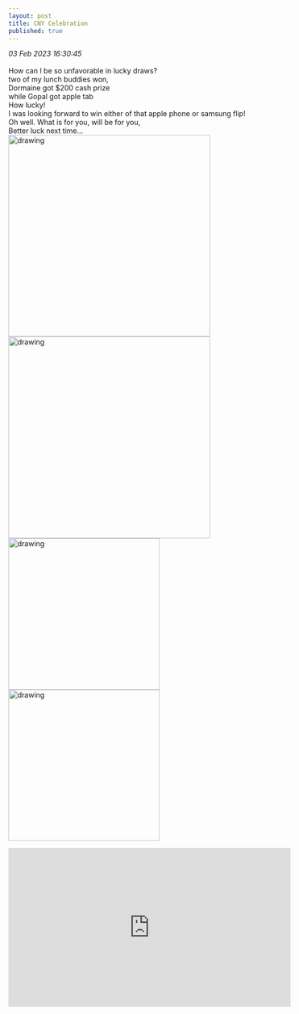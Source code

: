 ```yaml
---
layout: post
title: CNY Celebration
published: true
---
```

_03 Feb 2023 16:30:45_
<br>
<br>
How can I be so unfavorable in lucky draws?
<br>
two of my lunch buddies won,
<br>
Dormaine got $200 cash prize 
<br>
while Gopal got apple tab
<br>
How lucky!
<br>
I was looking forward to win either of that apple phone or samsung flip!
<br>
Oh well. What is for you, will be for you,
<br>
Better luck next time...
<br>
<img src="https://drive.google.com/uc?export=view&id=1cyA7aGRAZKyFeO332WhSS5BhyEqUq2SG" alt="drawing" width="400"/>
<img src="https://drive.google.com/uc?export=view&id=1ICscxHtOPBu_hE46QpfxEY5yvWD8Mh1t" alt="drawing" width="400"/>
<br>
<img src="https://drive.google.com/uc?export=view&id=1-u4LsxXYVp_45cH7Rb9lj55w35E2NFuN" alt="drawing" width="300"/>
<img src="https://drive.google.com/uc?export=view&id=1UaTD0GdWYPP_C_g6dIlOFIrN5zO59mwu" alt="drawing" width="300"/>
<br>
<iframe width="560" height="315"
src="https://www.youtube.com/embed/Lpk9Yw1LiWg"
frameborder="0"
allow="accelerometer; autoplay; encrypted-media; gyroscope; picture-in-picture"
allowfullscreen></iframe>
